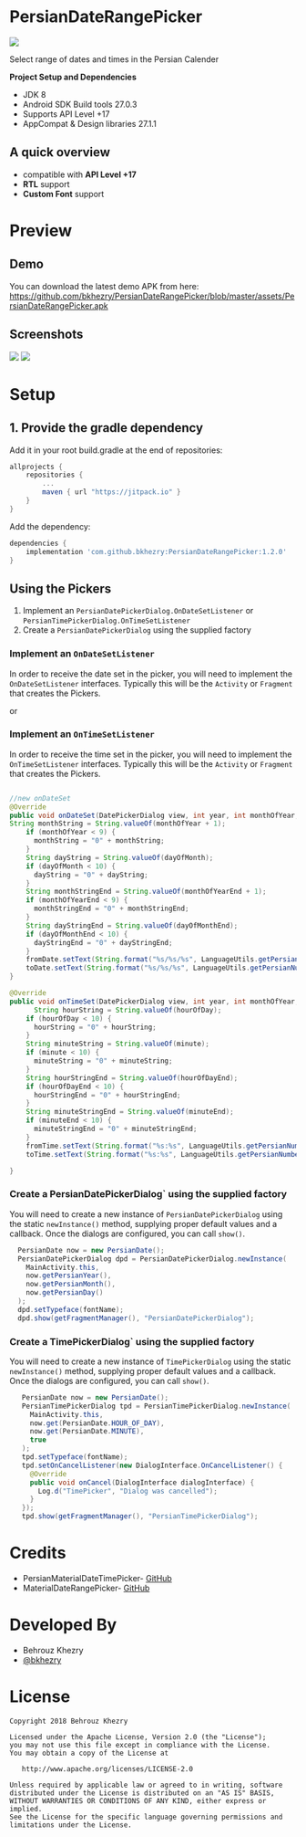 # PersianDateRangePicker
[![](https://jitpack.io/v/bkhezry/PersianDateRangePicker.svg)](https://jitpack.io/#bkhezry/PersianDateRangePicker)

Select range of dates and times in the Persian Calender

**Project Setup and Dependencies**
- JDK 8
- Android SDK Build tools 27.0.3
- Supports API Level +17
- AppCompat & Design libraries 27.1.1

## A quick overview
- compatible with **API Level +17**
- **RTL** support
- **Custom Font** support

# Preview
## Demo
You can download the latest demo APK from here: https://github.com/bkhezry/PersianDateRangePicker/blob/master/assets/PersianDateRangePicker.apk

## Screenshots
<img src="assets/screenshot_1.jpg" />
<img src="assets/screenshot_2.jpg" />

# Setup
## 1. Provide the gradle dependency
Add it in your root build.gradle at the end of repositories:
```gradle
allprojects {
	repositories {
		...
		maven { url "https://jitpack.io" }
	}
}
```
Add the dependency:
```gradle
dependencies {
	implementation 'com.github.bkhezry:PersianDateRangePicker:1.2.0'
}
```
Using the  Pickers
--------------------------------

1. Implement an `PersianDatePickerDialog.OnDateSetListener` or `PersianTimePickerDialog.OnTimeSetListener`
2. Create a `PersianDatePickerDialog` using the supplied factory

### Implement an `OnDateSetListener`
In order to receive the date  set in the picker, you will need to implement the `OnDateSetListener` interfaces. Typically this will be the `Activity` or `Fragment` that creates the Pickers.

or
### Implement an `OnTimeSetListener`
In order to receive the time set in the picker, you will need to implement the `OnTimeSetListener` interfaces. Typically this will be the `Activity` or `Fragment` that creates the Pickers.

```java

//new onDateSet
@Override
public void onDateSet(DatePickerDialog view, int year, int monthOfYear, int dayOfMonth,int yearEnd, int monthOfYearEnd, int dayOfMonthEnd) {
String monthString = String.valueOf(monthOfYear + 1);
    if (monthOfYear < 9) {
      monthString = "0" + monthString;
    }
    String dayString = String.valueOf(dayOfMonth);
    if (dayOfMonth < 10) {
      dayString = "0" + dayString;
    }
    String monthStringEnd = String.valueOf(monthOfYearEnd + 1);
    if (monthOfYearEnd < 9) {
      monthStringEnd = "0" + monthStringEnd;
    }
    String dayStringEnd = String.valueOf(dayOfMonthEnd);
    if (dayOfMonthEnd < 10) {
      dayStringEnd = "0" + dayStringEnd;
    }
    fromDate.setText(String.format("%s/%s/%s", LanguageUtils.getPersianNumbers(String.valueOf(year)), LanguageUtils.getPersianNumbers(monthString), LanguageUtils.getPersianNumbers(dayString)));
    toDate.setText(String.format("%s/%s/%s", LanguageUtils.getPersianNumbers(String.valueOf(yearEnd)), LanguageUtils.getPersianNumbers(monthStringEnd), LanguageUtils.getPersianNumbers(dayStringEnd)));
}

@Override
public void onTimeSet(DatePickerDialog view, int year, int monthOfYear, int dayOfMonth,int yearEnd, int monthOfYearEnd, int dayOfMonthEnd) {
      String hourString = String.valueOf(hourOfDay);
    if (hourOfDay < 10) {
      hourString = "0" + hourString;
    }
    String minuteString = String.valueOf(minute);
    if (minute < 10) {
      minuteString = "0" + minuteString;
    }
    String hourStringEnd = String.valueOf(hourOfDayEnd);
    if (hourOfDayEnd < 10) {
      hourStringEnd = "0" + hourStringEnd;
    }
    String minuteStringEnd = String.valueOf(minuteEnd);
    if (minuteEnd < 10) {
      minuteStringEnd = "0" + minuteStringEnd;
    }
    fromTime.setText(String.format("%s:%s", LanguageUtils.getPersianNumbers(hourString), LanguageUtils.getPersianNumbers(minuteString)));
    toTime.setText(String.format("%s:%s", LanguageUtils.getPersianNumbers(hourStringEnd), LanguageUtils.getPersianNumbers(minuteStringEnd)));

}
```

### Create a PersianDatePickerDialog` using the supplied factory
You will need to create a new instance of `PersianDatePickerDialog` using the static `newInstance()` method, supplying proper default values and a callback. Once the dialogs are configured, you can call `show()`.
```java
  PersianDate now = new PersianDate();
  PersianDatePickerDialog dpd = PersianDatePickerDialog.newInstance(
    MainActivity.this,
    now.getPersianYear(),
    now.getPersianMonth(),
    now.getPersianDay()
  );
  dpd.setTypeface(fontName);
  dpd.show(getFragmentManager(), "PersianDatePickerDialog");
```

### Create a TimePickerDialog` using the supplied factory
You will need to create a new instance of `TimePickerDialog` using the static `newInstance()` method, supplying proper default values and a callback. Once the dialogs are configured, you can call `show()`.
 ```java
    PersianDate now = new PersianDate();
    PersianTimePickerDialog tpd = PersianTimePickerDialog.newInstance(
      MainActivity.this,
      now.get(PersianDate.HOUR_OF_DAY),
      now.get(PersianDate.MINUTE),
      true
    );
    tpd.setTypeface(fontName);
    tpd.setOnCancelListener(new DialogInterface.OnCancelListener() {
      @Override
      public void onCancel(DialogInterface dialogInterface) {
        Log.d("TimePicker", "Dialog was cancelled");
      }
    });
    tpd.show(getFragmentManager(), "PersianTimePickerDialog");
```
# Credits

- PersianMaterialDateTimePicker- [GitHub](https://github.com/mohamad-amin/PersianMaterialDateTimePicker)
- MaterialDateRangePicker- [GitHub](https://github.com/borax12/MaterialDateRangePicker)

# Developed By

* Behrouz Khezry
 * [@bkhezry](https://twitter.com/bkhezry) 


# License

    Copyright 2018 Behrouz Khezry

    Licensed under the Apache License, Version 2.0 (the "License");
    you may not use this file except in compliance with the License.
    You may obtain a copy of the License at

       http://www.apache.org/licenses/LICENSE-2.0

    Unless required by applicable law or agreed to in writing, software
    distributed under the License is distributed on an "AS IS" BASIS,
    WITHOUT WARRANTIES OR CONDITIONS OF ANY KIND, either express or implied.
    See the License for the specific language governing permissions and
    limitations under the License.

